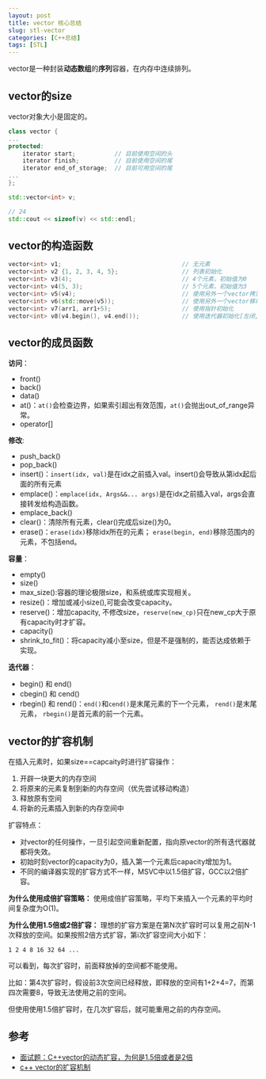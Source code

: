 ```yaml
---
layout: post
title: vector 核心总结
slug: stl-vector
categories: [C++总结]
tags: [STL]
---
```

vector是一种封装**动态数组**的**序列**容器，在内存中连续排列。

## vector的size
vector对象大小是固定的。
```cpp
class vector {
...
protected:
    iterator start;           // 目前使用空间的头
    iterator finish;          // 目前使用空间的尾
    iterator end_of_storage;  // 目前可用空间的尾
...
};
```

```cpp
std::vector<int> v;

// 24
std::cout << sizeof(v) << std::endl;
```

## vector的构造函数
```cpp
vector<int> v1;                                  // 无元素
vector<int> v2 {1, 2, 3, 4, 5};                  // 列表初始化
vector<int> v3(4);                               // 4个元素，初始值为0
vector<int> v4(5, 3);                            // 5个元素，初始值为3
vector<int> v5(v4);                              // 使用另外一个vector拷贝构造
vector<int> v6(std::move(v5));                   // 使用另外一个vector移动构造
vector<int> v7(arr1, arr1+5);                    // 使用指针初始化
vector<int> v8(v4.begin(), v4.end());            // 使用迭代器初始化[左闭,右开）
```

## vector的成员函数

**访问**：

+ front()
+ back()
+ data()
+ at()：`at()`会检查边界，如果索引超出有效范围，`at()`会抛出out_of_range异常。
+ operator[]

**修改**:

+ push_back()
+ pop_back()
+ insert()：`insert(idx, val)`是在idx之前插入val。insert()会导致从第idx起后面的所有元素
+ emplace()：`emplace(idx, Args&&... args)`是在idx之前插入val，args会直接转发给构造函数。
+ emplace_back()
+ clear()：清除所有元素，clear()完成后size()为0。
+ erase()：`erase(idx)`移除idx所在的元素； `erase(begin, end)`移除范围内的元素，不包括end。

**容量**：

+ empty()
+ size()
+ max_size():容器的理论极限size，和系统或库实现相关。
+ resize()：增加或减小size(),可能会改变capacity。
+ reserve()：增加capacity, 不修改size，`reserve(new_cp)`只在new_cp大于原有capacity时才扩容。
+ capacity()
+ shrink_to_fit()：将capacity减小至size，但是不是强制的，能否达成依赖于实现。

**迭代器**：
+ begin() 和 end()
+ cbegin() 和 cend()
+ rbegin() 和 rend()：`end()`和`cend()`是末尾元素的下一个元素， `rend()`是末尾元素， `rbegin()`是首元素的前一个元素。


## vector的扩容机制

在插入元素时，如果size==capcaity时进行扩容操作：
1. 开辟一块更大的内存空间
2. 将原来的元素复制到新的内存空间（优先尝试移动构造）
3. 释放原有空间
4. 将新的元素插入到新的内存空间中

扩容特点：
+ 对vector的任何操作，一旦引起空间重新配置，指向原vector的所有迭代器就都将失效。
+ 初始时刻vector的capacity为0，插入第一个元素后capacity增加为1。
+ 不同的编译器实现的扩容方式不一样，MSVC中以1.5倍扩容，GCC以2倍扩容。

**为什么使用成倍扩容策略：**
使用成倍扩容策略，平均下来插入一个元素的平均时间复杂度为O(1)。

**为什么使用1.5倍或2倍扩容：**
理想的扩容方案是在第N次扩容时可以复用之前N-1次释放的空间。如果按照2倍方式扩容，第i次扩容空间大小如下：
```
1 2 4 8 16 32 64 ...
```
可以看到，每次扩容时，前面释放掉的空间都不能使用。

比如：第4次扩容时，假设前3次空间已经释放，即释放的空间有1+2+4=7，而第四次需要8，导致无法使用之前的空间。

但使用使用1.5倍扩容时，在几次扩容后，就可能重用之前的内存空间。

## 参考
+ [面试题：C++vector的动态扩容，为何是1.5倍或者是2倍](https://blog.csdn.net/qq_44918090/article/details/120583540)
+ [c++ vector的扩容机制](https://blog.csdn.net/qq_41021141/article/details/131329403)
